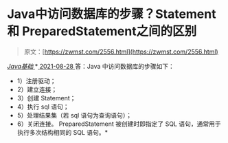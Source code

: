 <!--yml
category: 未分类
date: 0001-01-01 00:00:00
-->

# Java中访问数据库的步骤？Statement和 PreparedStatement之间的区别

> 原文：[https://zwmst.com/2556.html](https://zwmst.com/2556.html)

   [ *Java基础* ](https://zwmst.com/java%e5%9f%ba%e7%a1%80)*[ <time datetime="2021-08-28T17:55:26+08:00"> 2021-08-28 </time> ](https://zwmst.com/2556.html)  答：Java 中访问数据库的步骤如下：

*   1）注册驱动；
*   2）建立连接；
*   3）创建 Statement；
*   4）执行 sql 语句；
*   5）处理结果集（若 sql 语句为查询语句）；
*   6）关闭连接。
    PreparedStatement 被创建时即指定了 SQL 语句，通常用于执行多次结构相同的 SQL 语句。*